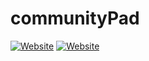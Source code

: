 # communityPad
[![Website](https://img.shields.io/github/pipenv/locked/dependency-version/tomashphill/communityPad/flask)](https://google.com)
[![Website](https://img.shields.io/github/pipenv/locked/dependency-version/tomashphill/communityPad/flask-socketio)](https://google.com)
